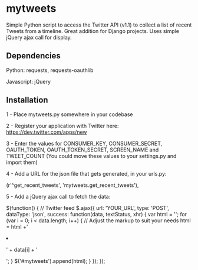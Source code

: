 mytweets
========

Simple Python script to access the Twitter API (v1.1) to collect a list of recent Tweets from a timeline.  Great addition for Django projects.  Uses simple jQuery ajax call for display. 


Dependencies
-------------
Python: requests, requests-oauthlib

Javascript: jQuery

Installation
---------------

1 - Place mytweets.py somewhere in your codebase

2 - Register your application with Twitter here: https://dev.twitter.com/apps/new

3 - Enter the values for CONSUMER_KEY, CONSUMER_SECRET, OAUTH_TOKEN, OAUTH_TOKEN_SECRET, SCREEN_NAME and TWEET_COUNT (You could move these values to your settings.py and import them)

4 - Add a URL for the json file that gets generated, in your urls.py:

(r'^get_recent_tweets', 'mytweets.get_recent_tweets'),

5 - Add a jQuery ajax call to fetch the data:

$(function() {
	// Twitter feed
	$.ajax({
		url: 'YOUR_URL',
		type: 'POST',
		dataType: 'json',
		success: function(data, textStatus, xhr) {
			var html = '';
			for (var i = 0; i < data.length; i++) {
        // Adjust the markup to suit your needs
				html = html +'<li class="latest-tweet"><p>' + data[i] + '</p></li>';
			}
		$('#mytweets').append(html);
		}
	});
});
